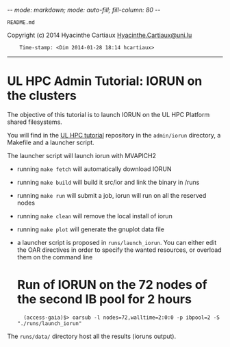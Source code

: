 -*- mode: markdown; mode: auto-fill; fill-column: 80 -*-

`README.md`

Copyright (c) 2014 Hyacinthe Cartiaux <Hyacinthe.Cartiaux@uni.lu>

        Time-stamp: <Dim 2014-01-28 18:14 hcartiaux>

-------------------


# UL HPC Admin Tutorial: IORUN on the clusters

The objective of this tutorial is to launch IORUN on the UL HPC Platform shared
filesystems.

You will find in the [UL HPC tutorial](https://github.com/ULHPC/tutorials)
repository in the `admin/iorun` directory, a Makefile and a launcher script.

The launcher script will launch iorun with MVAPICH2 

* running `make fetch` will automatically download IORUN
* running `make build` will build it src/ior and link the binary in /runs
* running `make run` will submit a job, iorun will run on all the reserved nodes
* running `make clean` will remove the local install of iorun
* running `make plot` will generate the gnuplot data file

* a launcher script is proposed in `runs/launch_iorun`. You can either
  edit the OAR directives in order to specify the wanted resources, or overload
  them on the command line

    # Run of IORUN on the 72 nodes of the second IB pool for 2 hours
		(access-gaia)$> oarsub -l nodes=72,walltime=2:0:0 -p ibpool=2 -S "./runs/launch_iorun"

The `runs/data/` directory host all the results (ioruns output).

